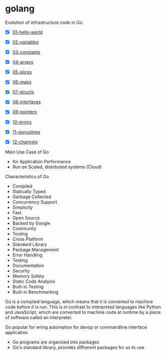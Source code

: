 # golang

Evolution of infrastructure code in Go.
- [x] [01-hello-world](01-hello-world)
- [x] [02-variables](02-variables)
- [x] [03-constants](03-constants)
- [x] [04-arrays](04-arrays)
- [x] [05-slices](05-slices)
- [x] [06-maps](06-maps)
- [x] [07-structs](07-structs)
- [x] [08-interfaces](08-interfaces)
- [x] [09-pointers](09-pointers)
- [x] [10-errors](10-errors)
- [x] [11-goroutines](11-goroutines)
- [x] [12-channels](12-channels)


Main Use Case of Go
- for Application Performance
- Run on Scaled, distributed systems (Cloud)

Characteristics of Go
- Compiled
- Statically Typed
- Garbage Collected
- Concurrency Support
- Simplicity
- Fast
- Open Source
- Backed by Google
- Community
- Tooling
- Cross Platform
- Standard Library
- Package Management
- Error Handling
- Testing
- Documentation
- Security
- Memory Safety
- Static Code Analysis
- Built-in Testing
- Built-in Benchmarking

Go is a compiled language, which means that it is converted to machine code before it is run. This is in contrast to interpreted languages like Python and JavaScript, which are converted to machine code at runtime by a piece of software called an interpreter.

Go popular for wring automation for devop or commandline interface application

- Go programs are organized into packages
- Go's standard library, provides diffrerent packages for us to use